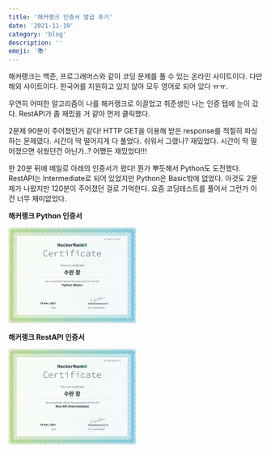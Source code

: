 ```yaml
---
title: '해커랭크 인증서 발급 후기'
date: '2021-11-19'
category: 'blog'
description: ''
emoji: '📚'
---
```


해커랭크는 백준, 프로그래머스와 같이 코딩 문제를 풀 수 있는 온라인 사이트이다. 다만 해외 사이트이다. 한국어를 지원하고 있지 않아 모두 영어로 되어 있다 ㅠㅠ. 

우연히 어떠한 알고리즘이 나를 해커랭크로 이끌었고 취준생인 나는 인증 탭에 눈이 갔다. RestAPI가 좀 재밌을 거 같아 먼저 클릭했다.

2문제 90분이 주어졌던거 같다! HTTP GET을 이용해 받은 response를 적절히 파싱하는 문제였다. 시간이 딱 떨어지게 다 풀었다. 쉬워서 그랬나? 재밌었다. 시간이 딱 떨어졌으면 쉬웠던건 아닌가..? 어쨌든 재밌었다!!!

한 20분 뒤에 메일로 아래의 인증서가 왔다! 뭔가 뿌듯해서 Python도 도전했다. RestAPI는 Intermediate로 되어 있었지만 Python은 Basic밖에 없었다. 아것도 2문제가 나왔지만 120분이 주어졌던 걸로 기억한다. 요즘 코딩테스트를 풀어서 그런가 이건 너무 재미없었다. 

**해커랭크 Python 인증서**

<img src="images/hackerrank_python.png" width="50%"/>

**해커랭크 RestAPI 인증서**

<img src="images/hackerrank_restapi.png" width="50%"/>

